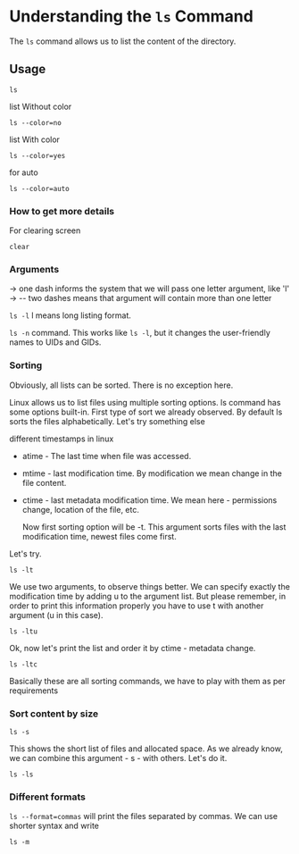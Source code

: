 # Understanding the `ls` Command

The `ls` command allows us to list the content of the directory.

## Usage


`ls`

list Without color

`ls --color=no`

list With color

`ls --color=yes`

for auto

`ls --color=auto`


### How to get more details

For clearing screen

`clear`

### Arguments

-> one dash informs the system that we will pass one letter argument, like 'l'
-> -- two dashes means that argument will contain more than one letter

`ls -l`
l means long listing format.

`ls -n` command. This works like `ls -l`, but it changes the user-friendly names to UIDs and GIDs.

### Sorting

Obviously, all lists can be sorted. There is no exception here.

Linux allows us to list files using multiple sorting options. ls command has some options built-in. First type of sort we already observed. By default ls sorts the files alphabetically. Let's try something else

different timestamps in linux
- atime - The last time when file was accessed.
- mtime - last modification time. By modification we mean change in the file content.
- ctime - last metadata modification time. We mean here - permissions change, location of the file, etc.

  Now first sorting option will be -t. This argument sorts files with the last modification time, newest files come first.

Let's try.

`ls -lt`

We use two arguments, to observe things better. We can specify exactly the modification time by adding u to the argument list. But please remember, in order to print this information properly you have to use t with another argument (u in this case).

`ls -ltu`

Ok, now let's print the list and order it by ctime - metadata change.

`ls -ltc`

Basically these are all sorting commands, we have to play with them as per requirements


### Sort content by size

`ls -s`

This shows the short list of files and allocated space. As we already know, we can combine this argument - s - with others. Let's do it.

`ls -ls`


### Different formats

 `ls --format=commas` will print the files separated by commas. We can use shorter syntax and write

`ls -m`
